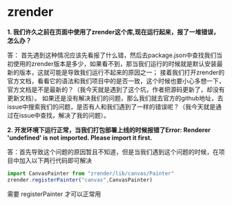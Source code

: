 # zrender

**1. 我们许久之前在页面中使用了zrender这个库,现在运行起来，报了一堆错误，怎么办？**

答： 首先遇到这种情况应该先看报了什么错，然后去package.json中查找我们当初使用的zrender版本是多少，如果看不到，那当我们运行的时候就是默认安装最新的版本，这就可能是导致我们运行不起来的原因之一；
接着我们打开zrender的官方文档，看看它的语法和我们项目中的是否一致，这个时候也要小心多想一下，官方文档是不是最新的？（我今天就是遇到了这个坑，作者把源码更新了，却没有更新文档）。
如果还是没有解决我们的问题，那么我们就去官方的github地址，去issue中搜索我们的问题，是否有人和我们遇到了一样的错误呢？（我今天就是通过在issue中查找，解决了我的问题）。


**2. 开发环境下运行正常，当我们打包部署上线的时候报错了Error: Renderer 'undefined' is not imported. Please import it first.**

答：首先导致这个问题的原因暂且不知道，但是当我们遇到这个问题的时候，在项目中加入以下两行代码即可解决

```js
import CanvasPainter from "zrender/lib/canvas/Painter"
zrender.registerPainter("canvas",CanvasPainter)
```
需要 registerPainter 才可以正常用